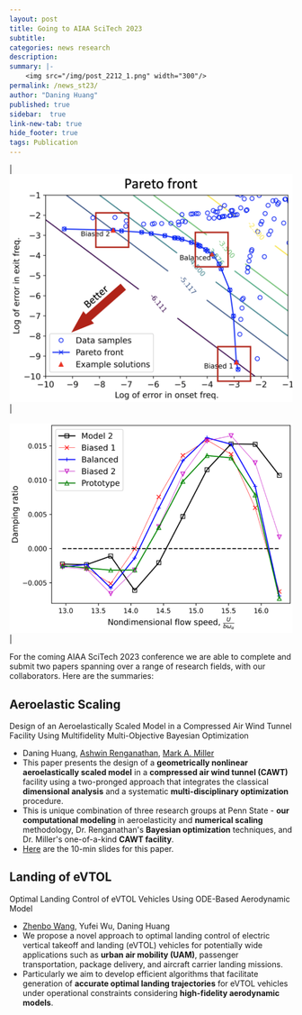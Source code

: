 ```yaml
---
layout: post
title: Going to AIAA SciTech 2023
subtitle:
categories: news research
description:
summary: |-
    <img src="/img/post_2212_1.png" width="300"/>
permalink: /news_st23/
author: "Daning Huang"
published: true
sidebar:  true
link-new-tab: true
hide_footer: true
tags: Publication
---
```


| <img src="/img/post_2212_1.png" width="600"/> | <br><br><img src="/img/post_2212_2.png" width="600"/> |

For the coming AIAA SciTech 2023 conference we are able to complete and submit two papers spanning over a range of research fields, with our collaborators. Here are the summaries:

## Aeroelastic Scaling
Design of an Aeroelastically Scaled Model in a Compressed Air Wind Tunnel Facility Using Multifidelity Multi-Objective Bayesian Optimization
+ Daning Huang, [Ashwin Renganathan](https://sites.psu.edu/csdl/), [Mark A. Miller](https://fluids.psu.edu/)
+ This paper presents the design of a **geometrically nonlinear aeroelastically scaled model** in a **compressed air wind tunnel (CAWT)** facility using a two-pronged approach that integrates the classical **dimensional analysis** and a systematic **multi-disciplinary optimization** procedure.
+ This is unique combination of three research groups at Penn State - **our computational modeling** in aeroelasticity and **numerical scaling** methodology, Dr. Renganathan's **Bayesian optimization** techniques, and Dr. Miller's one-of-a-kind **CAWT facility**.
+ [Here](https://drive.google.com/file/d/1Y1Unb0Q-Nxgug0pIUqDGytQFMy0uzHss/view?usp=sharing) are the 10-min slides for this paper.

## Landing of eVTOL
Optimal Landing Control of eVTOL Vehicles Using ODE-Based Aerodynamic Model
+ [Zhenbo Wang](http://volweb.utk.edu/~zwang124/resume.html), Yufei Wu, Daning Huang
+ We propose a novel approach to optimal landing control of electric vertical takeoff and landing (eVTOL) vehicles for potentially wide applications such as **urban air mobility (UAM)**, passenger transportation, package delivery, and aircraft carrier landing missions.
+ Particularly we aim to develop efficient algorithms that facilitate generation of **accurate optimal landing trajectories** for eVTOL vehicles under operational constraints considering **high-fidelity aerodynamic models**.